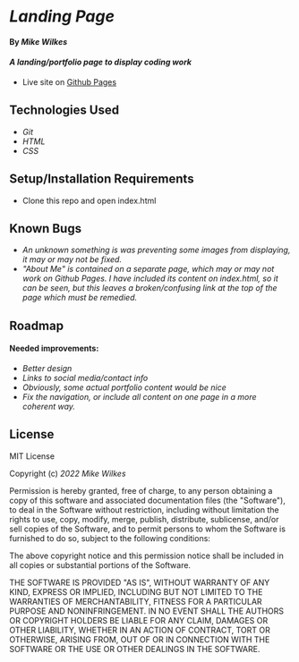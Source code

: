 # _Landing Page_

#### By _**Mike Wilkes**_

#### _A landing/portfolio page to display coding work_
* Live site on [Github Pages](https://melkes.github.io/landing/)

## Technologies Used

* _Git_
* _HTML_
* _CSS_

## Setup/Installation Requirements

* Clone this repo and open index.html

## Known Bugs

* _An unknown something is was preventing some images from displaying, it may or may not be fixed._
* _"About Me" is contained on a separate page, which may or may not work on Github Pages. I have included its content on index.html, so it can be seen, but this leaves a broken/confusing link at the top of the page which must be remedied._

## Roadmap

#### Needed improvements:
* _Better design_
* _Links to social media/contact info_
* _Obviously, some actual portfolio content would be nice_
* _Fix the navigation, or include all content on one page in a more coherent way._

## License

MIT License

Copyright (c) _2022_ _Mike Wilkes_

Permission is hereby granted, free of charge, to any person obtaining a copy
of this software and associated documentation files (the "Software"), to deal
in the Software without restriction, including without limitation the rights
to use, copy, modify, merge, publish, distribute, sublicense, and/or sell
copies of the Software, and to permit persons to whom the Software is
furnished to do so, subject to the following conditions:

The above copyright notice and this permission notice shall be included in all
copies or substantial portions of the Software.

THE SOFTWARE IS PROVIDED "AS IS", WITHOUT WARRANTY OF ANY KIND, EXPRESS OR
IMPLIED, INCLUDING BUT NOT LIMITED TO THE WARRANTIES OF MERCHANTABILITY,
FITNESS FOR A PARTICULAR PURPOSE AND NONINFRINGEMENT. IN NO EVENT SHALL THE
AUTHORS OR COPYRIGHT HOLDERS BE LIABLE FOR ANY CLAIM, DAMAGES OR OTHER
LIABILITY, WHETHER IN AN ACTION OF CONTRACT, TORT OR OTHERWISE, ARISING FROM,
OUT OF OR IN CONNECTION WITH THE SOFTWARE OR THE USE OR OTHER DEALINGS IN THE
SOFTWARE.

